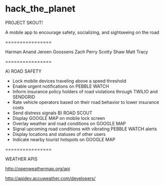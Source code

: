 # hack_the_planet

PROJECT SKOUT!A mobile app to encourage safety, socializing, and sightseeing on the road================

Harman Anand
Jeroen Goossens
Zach Perry
Scotty Shaw
Matt Tracy

================A) ROAD SAFETY
   - Lock mobile devices traveling above a speed threshold
   - Enable urgent notifications on PEBBLE WATCH
   - Inform insurance policy holders of road violations through TWILIO and SENDGRID
   - Rate vehicle operators based on their road behavior to lower insurance costs
   - Send distress signals
B) ROAD SCOUT
   - Display GOOGLE MAP on mobile lock screen
   - Overlay weather and road conditions on GOOGLE MAP
   - Signal upcoming road conditions with vibrating PEBBLE WATCH alerts
   - Display locations and statuses of other users
   - Indicate nearby tourist hotspots on GOOGLE MAP

================

WEATHER APIS

http://openweathermap.org/api

http://apidev.accuweather.com/developers/